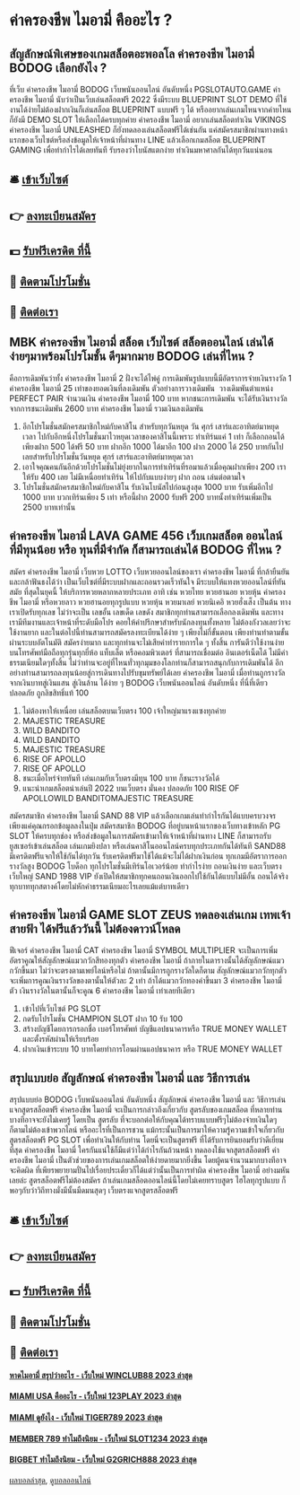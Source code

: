 # ค่าครองชีพ ไมอามี่ คืออะไร ?
## สัญลักษณ์พิเศษของเกมสล็อตอะพอลโล ค่าครองชีพ ไมอามี่ BODOG เลือกยังไง ?
ที่เว็บ ค่าครองชีพ ไมอามี่ BODOG เว็บพนันออนไลน์ อันดับหนึ่ง PGSLOTAUTO.GAME ค่าครองชีพ ไมอามี่ นับว่าเป็นเว็บเล่นสล็อตฟรี 2022 ซึ่งมีระบบ BLUEPRINT SLOT DEMO ที่ใช้งานได้ง่ายไม่ต้องฝากเงินก็เล่นสล็อต BLUEPRINT แบบฟรี ๆ ได้ หรืออยากเล่นเกมไหนจากค่ายไหนก็ยังมี DEMO SLOT ให้เลือกได้ครบทุกค่าย ค่าครองชีพ ไมอามี่ อยากเล่นสล็อตทำเงิน VIKINGS ค่าครองชีพ ไมอามี่ UNLEASHED ก็ยังทดลองเล่นสล็อตฟรีได้เช่นกัน แค่สมัครสมาชิกผ่านทางหน้าแรกของเว็บไซต์หรือส่งข้อมูลให้เจ้าหน้าที่ผ่านทาง LINE แล้วเลือกเกมสล็อต BLUEPRINT GAMING เพื่อทำกำไรได้เลยทันที รับรองว่าโบนัสแตกง่าย ทำเงินมหาศาลกันได้ทุกวันแน่นอน

## 🛎 [เข้าเว็บไซต์](https://bit.ly/3SdLNi2)
## 👉 [ลงทะเบียนสมัคร](https://bit.ly/3SdLNi2)
## 💵 [รับฟรีเครดิต ที่นี้](https://bit.ly/3dyRKHj)
## 👑 [ติดตามโปรโมชั่น](https://bit.ly/3dyRKHj)
## 📱 [ติดต่อเรา](https://bit.ly/3dyRKHj)

## MBK ค่าครองชีพ ไมอามี่ สล็อต เว็บไซต์ สล็อตออนไลน์ เล่นได้ง่ายๆมาพร้อมโปรโมชั้น ดีๆมากมาย BODOG เล่นที่ไหน ?
คือการเดิมพันว่าทั้ง ค่าครองชีพ ไมอามี่ 2 ฝั่งจะได้ไพ่คู่ การเดิมพันรูปแบบนี้มีอัตราการจ่ายเงินรางวัล 1 ค่าครองชีพ ไมอามี่ 25 เท่าของยอดเงินที่ลงเดิมพัน
ตัวอย่างการวางเดิมพัน  วางเดิมพันตำแหน่ง PERFECT PAIR จำนวนเงิน ค่าครองชีพ ไมอามี่ 100 บาท หากชนะการเดิมพัน จะได้รับเงินรางวัลจากการชนะเดิมพัน 2600 บาท ค่าครองชีพ ไมอามี่ รวมเงินลงเดิมพัน
1. อีกโปรโมชั่นสมักครสมาชิกใหม่กับคาสิโน สำหรับทุกวันหยุด วัน ศุกร์ เสาร์และอาทิตย์มาหยุดเวลา ไปกับอีกหนึ่งโปรโมชั่นมาไวหยุดเวลาของคาสิโนนี้เพราะ ทำเทิร์นแค่ 1 เท่า ก็เลือกถอนได้ เพียงฝาก 500 ได้ฟรี 50 บาท ฝากอีก 1000 ได้มาอีก 100 ฝาก 2000 ได้ 250 บาทกันไปเลยสำหรับโปรโมชั่นวันหยุด ศุกร์ เสาร์และอาทิตย์มาหยุดเวลา
2. เอาใจคุณคนกันอีกด้วยโปรโมชั่นไม่ยุ่งยากในการทำเทิร์นที่รอมาแล้วเมื่อคุณฝากเพียง 200 เราให้รับ 400 เลย ไม่มีเหนื่อยทำเทิร์น ให้ไปกับแบบง่ายๆ ฝาก ถอน เล่นต่อตามใจ
3. โปรโมชั่นสมักครสมาชิกใหม่กับคาสิโน รับเงินโบนัสไปก่อนสูงสุด 1000 บาท รับเพิ่มอีกไป 1000 บาท บวกเทิร์นเพียง 5 เท่า หรือนี้ฝาก 2000 รับฟรี 200 บาทนั้งทำเทิร์นเพิ่มเป็น 2500 บาทเท่านั้น

## ค่าครองชีพ ไมอามี่ LAVA GAME 456 เว็บเกมสล็อต ออนไลน์ ที่มีทุนน้อย หรือ ทุนที่มีจำกัด ก็สามารถเล่นได้ BODOG ที่ไหน ?
สมัคร ค่าครองชีพ ไมอามี่ เว็บหวย LOTTO เว็บหวยออนไลน์ของเรา ค่าครองชีพ ไมอามี่ ที่กล้ายืนยันและกล้าฟันธงได้ว่า เป็นเว็บไซต์ที่มีระบบฝากและถอนรวดเร็วทันใจ มีระบบให้แทงหวยออนไลน์ที่ทันสมัย ที่สุดในยุคนี้ ให้บริการหวยหลากหลายประเภท อาทิ เช่น หวยไทย หวยฮานอย หวยหุ้น ค่าครองชีพ ไมอามี่ หรือหวยลาว หวยฮานอยทุกรูปแบบ หวยหุ้น หวยมาเลย์ หวยนิเคอิ หวยฮั่งเส็ง เป็นต้น ทางเราเปิดรับทุกเลข ไม่ว่าจะเป็น เลขอั้น เลขเด็ด เลขดัง สมาชิกทุกท่านสามารถเลือกลงเดิมพัน และทางเรามีทีมงานและเจ้าหน้าที่ระดับมือโปร คอยให้คำปรึกษาสำหรับนักลงทุนทั้งหลาย ไม่ต้องกังวลเลยว่าจะใช้งานยาก และในต่อไปนี้ท่านสามารถสมัครลงทะเบียนได้ง่าย ๆ เพียงไม่กี่ขั้นตอน เพียงท่านทำตามขั้นผ่านระบบอัตโนมัติ สมัครง่ายมาก และทุกท่านจะไม่เสียค่าทำรายการใด ๆ ทั้งสิ้น การันตีว่าใช้งานง่ายบนโทรศัพท์มือถือทุกรุ่นทุกยี่ห้อ แท็บเล็ต หรือคอมพิวเตอร์ ที่สามารถเชื่อมต่อ อินเตอร์เน็ตได้ ไม่มีค่าธรรมเนียมใดๆทั้งสิ้น ไม่ว่าท่านจะอยู่ที่ไหนทั่วทุกมุมของโลกท่านก็สามารถสนุกกับการเดิมพันได้ อีกอย่างท่านสามารถลงทุนน้อยสู่การเดินทางไปรับขุมทรัพย์ได้เลย ค่าครองชีพ ไมอามี่ เมื่อท่านถูกรางวัล จากเงินบาทสู่เงินแสน สู่เงินล้าน ได้ง่าย ๆ BODOG เว็บพนันออนไลน์ อันดับหนึ่ง ที่นี่ที่เดียว ปลอดภัย ถูกลิขสิทธิ์แท้ 100
1. ไม่ต้องหาให้เหนื่อย เล่นสล็อตบนเว็บตรง 100 เจ้าใหญ่มาแรงแซงทุกค่าย
2. MAJESTIC TREASURE
3. WILD BANDITO
4. WILD BANDITO
5. MAJESTIC TREASURE
6. RISE OF APOLLO
7. RISE OF APOLLO
8. ชนะเมื่อไหร่จ่ายทันที เล่นเกมกับเว็บตรงมีทุน 100 บาท ก็ชนะรางวัลได้
9. แนะนำเกมสล็อตน่าเล่นปี 2022 บนเว็บตรง มั่นคง ปลอดภัย 100 RISE OF APOLLOWILD BANDITOMAJESTIC TREASURE

สมัครสมาชิก ค่าครองชีพ ไมอามี่ SAND 88 VIP แล้วเลือกเกมเล่นทำกำไรกันได้แบบครบวงจร เพียงแค่คุณกรอกข้อมูลลงในปุ่ม สมัครสมาชิก BODOG ที่อยู่บนหน้าแรกของเว็บทางเข้าหลัก PG SLOT ให้ครบทุกช่อง หรือส่งข้อมูลในการสมัครเข้ามาให้เจ้าหน้าที่ผ่านทาง LINE ก็สามารถรับยูสเซอร์เข้าเล่นสล็อต เล่นเกมยิงปลา หรือเล่นคาสิโนออนไลน์ครบทุกประเภทกันได้ทันที SAND88 มีเครดิตฟรีแจกให้ใช้กันได้ทุกวัน รับเครดิตฟรีมาใช้ได้แม้จะไม่ได้ฝากเงินก่อน ทุกเกมมีอัตราการออกรางวัลสูง BODOG โบด็อก ทุกโปรโมชั่นมีเทิร์นโอเวอร์น้อย ทำกำไรง่าย ถอนเงินง่าย และเว็บตรงเว็บใหญ่ SAND 1988 VIP ยังเปิดให้สมาชิกทุกคนถอนเงินออกไปใช้กันได้แบบไม่มีอั้น ถอนได้จริงทุกบาททุกสตางค์โดยไม่หักค่าธรรมเนียมอะไรเลยแม้แต่บาทเดียว

## ค่าครองชีพ ไมอามี่ GAME SLOT ZEUS ทดลองเล่นเกม เทพเจ้าสายฟ้า ได้ฟรีแล้ววันนี้ ไม่ต้องดาวน์โหลด
ฟีเจอร์ ค่าครองชีพ ไมอามี่ CAT ค่าครองชีพ ไมอามี่ SYMBOL MULTIPLIER จะเป็นการเพิ่มอัตราคูณให้สัญลักษณ์แมวกวักสีทองทุกตัว ค่าครองชีพ ไมอามี่ ถ้าภายในตารางนั้นได้สัญลักษณ์แมวกวักขึ้นมา ไม่ว่าจะตรงตามเพย์ไลน์หรือไม่ ถ้าตานั้นมีการถูกรางวัลใดก็ตาม สัญลักษณ์แมวกวักทุกตัวจะเพิ่มการคูณเงินรางวัลของตานั้นให้ตัวละ 2 เท่า ถ้าได้แมวกวักทองคำขึ้นมา 3 ค่าครองชีพ ไมอามี่ ตัว เงินรางวัลในตานั้นก็จะคูณ 6 ค่าครองชีพ ไมอามี่ เท่าเลยทีเดียว
1. เข้าไปที่เว็บไซต์ PG SLOT
2. กดรับโปรโมชั่น CHAMPION SLOT ฝาก 10 รับ 100
3. สร้างบัญชีโดยการกรอกชื่อ เบอร์โทรศัพท์ บัญชีแอปธนาคารหรือ TRUE MONEY WALLET และตั้งรหัสผ่านให้เรียบร้อย
4. ฝากเงินเข้าระบบ 10 บาทโดยทำการโอนผ่านแอปธนาคาร หรือ TRUE MONEY WALLET

## สรุปแบบย่อ สัญลักษณ์ ค่าครองชีพ ไมอามี่ และ วิธีการเล่น
สรุปแบบย่อ BODOG เว็บพนันออนไลน์ อันดับหนึ่ง สัญลักษณ์ ค่าครองชีพ ไมอามี่ และ วิธีการเล่น แจกสูตรสล็อตฟรี ค่าครองชีพ ไมอามี่ จะเป็นการกล่าวถึงเกี่ยวกับ สูตรลับของเกมสล็อต ที่หลายท่านบางทีอาจจะยังไม่เคยรู้ โดยเป็น สูตรลับ ที่จะบอกต่อให้กับคุณได้ทราบแบบฟรีๆไม่ต้องจ่ายเงินใดๆก็ตามไม่ต้องเข้าพวกไลน์ หรืออะไรที่เป็นการชวน แม้กระนั้นเป็นการมาให้ความรู้ความเข้าใจเกี่ยวกับ สูตรสล็อตฟรี PG SLOT เพื่อทำเงินให้กับท่าน โดยนี่จะเป็นสูตรฟรี ที่ได้รับการยินยอมรับว่าดีเยี่ยมที่สุด ค่าครองชีพ ไมอามี่ ใครกันแน่ใช้ก็มีแต่ว่าได้กำไรกันถ้วนหน้า ทดลองใช้แจกสูตรสล็อตฟรี ค่าครองชีพ ไมอามี่ เป็นตัวช่วยของการเล่นเกมสล็อตให้ง่ายดายมากยิ่งขึ้น โดยผู้คนจำนวนมากบางทีอาจจะคิดผิด ที่เพียรพยายามปั่นไปเรื่อยประเดี๋ยวก็ได้แต่ว่านั้นเป็นการทำผิด ค่าครองชีพ ไมอามี่ อย่างมหันเลยล่ะ สูตรสล็อตฟรีไม่ต้องสมัคร ถ้าเล่นเกมสล็อตออนไลน์นี้โดยไม่เคยทราบสูตร ไฮโลทุกรูปแบบ ก็พอๆกับว่าวิถีทางมั่งมีนั้นมืดมนสุดๆ เว็บตรงแจกสูตรสล็อตฟรี

## 🛎 [เข้าเว็บไซต์](https://bit.ly/3SdLNi2)
## 👉 [ลงทะเบียนสมัคร](https://bit.ly/3SdLNi2)
## 💵 [รับฟรีเครดิต ที่นี้](https://bit.ly/3dyRKHj)
## 👑 [ติดตามโปรโมชั่น](https://bit.ly/3dyRKHj)
## 📱 [ติดต่อเรา](https://bit.ly/3dyRKHj)

#### [หาดไมอามี่ สรุปว่าอะไร - เว็บใหม่ WINCLUB88 2023 ล่าสุด](https://atom.io/themes/หาดไมอามี่%20สรุปว่าอะไร%20-%20เว็บใหม่%20winclub88%202023%20ล่าสุด)
#### [MIAMI USA คืออะไร - เว็บใหม่ 123PLAY 2023 ล่าสุด](https://atom.io/themes/miami%20usa%20คืออะไร%20-%20เว็บใหม่%20123play%202023%20ล่าสุด)
#### [MIAMI ดูยังไง - เว็บใหม่ TIGER789 2023 ล่าสุด](https://atom.io/themes/miami%20ดูยังไง%20-%20เว็บใหม่%20tiger789%202023%20ล่าสุด)
#### [MEMBER 789 ทำไมถึงนิยม - เว็บใหม่ SLOT1234 2023 ล่าสุด](https://atom.io/themes/member%20789%20ทำไมถึงนิยม%20-%20เว็บใหม่%20slot1234%202023%20ล่าสุด)
#### [BIGBET ทำไมถึงนิยม - เว็บใหม่ G2GRICH888 2023 ล่าสุด](https://atom.io/themes/bigbet%20ทำไมถึงนิยม%20-%20เว็บใหม่%20g2grich888%202023%20ล่าสุด)

[ผลบอลล่าสุด](https://siamsport.tv "ผลบอลล่าสุด"), [ดูบอลออนไลน์](https://siamsport.tv/ดูบอลสด "ดูบอลออนไลน์")